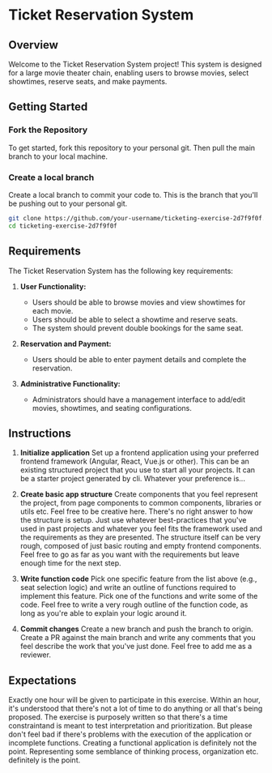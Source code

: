 # Ticket Reservation System

## Overview

Welcome to the Ticket Reservation System project! This system is designed for a large movie theater chain, enabling users to browse movies, select showtimes, reserve seats, and make payments.

## Getting Started

### Fork the Repository

To get started, fork this repository to your personal git.  Then pull the main branch to your local machine.  

### Create a local branch

Create a local branch to commit your code to.  This is the branch that you'll be pushing out to your personal git. 
```bash
git clone https://github.com/your-username/ticketing-exercise-2d7f9f0f.git
cd ticketing-exercise-2d7f9f0f
```

## Requirements

The Ticket Reservation System has the following key requirements:

1. **User Functionality:**
   - Users should be able to browse movies and view showtimes for each movie.
   - Users should be able to select a showtime and reserve seats.
   - The system should prevent double bookings for the same seat.

2. **Reservation and Payment:**
   - Users should be able to enter payment details and complete the reservation.

3. **Administrative Functionality:**
   - Administrators should have a management interface to add/edit movies, showtimes, and seating configurations.

## Instructions

1. **Initialize application**
Set up a frontend application using your preferred frontend framework (Angular, React, Vue.js or other). This can be an existing structured project that you use to start all your projects. It can be a starter project generated by cli.  Whatever your preference is... 

2. **Create basic app structure**
Create components that you feel represent the project, from page components to common components, libraries or utils etc.  Feel free to be creative here.  There's no right answer to how the structure is setup. Just use whatever best-practices that you've used in past projects and whatever you feel fits the framework used and the requirements as they are presented. The structure itself can be very rough, composed of just basic routing and empty frontend components.   Feel free to go as far as you want with the requirements but leave enough time for the next step.  

3. **Write function code**
Pick one specific feature from the list above (e.g., seat selection logic) and write an outline of functions required to implement this feature. Pick one of the functions and write some of the code.  Feel free to write a very rough outline of the function code, as long as you're able to explain your logic around it. 

4. **Commit changes**
Create a new branch and push the branch to origin.   Create a PR against the main branch and write any comments that you feel describe the work that you've just done.
Feel free to add me as a reviewer. 


## Expectations
Exactly one hour will be given to participate in this exercise.   Within an hour, it's understood that there's not a lot of time to do anything or all that's being proposed. The exercise is purposely written so that there's a time constraintand is meant to test interpretation and prioritization.   But please don't feel bad if there's problems with the execution of the application or incomplete functions. Creating a functional application is definitely not the point. Representing some semblance of thinking process, organization etc. definitely is the point. 
